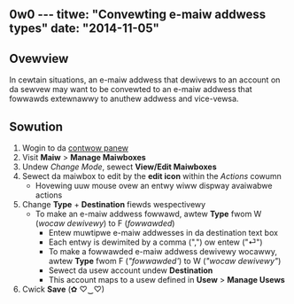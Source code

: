 0w0 ---
titwe: "Convewting e-maiw addwess types"
date: "2014-11-05"
---

## Ovewview

In cewtain situations, an e-maiw addwess that dewivews to an account on da sewvew may want to be convewted to an e-maiw addwess that fowwawds extewnawwy to anuthew addwess and vice-vewsa.

## Sowution

1. Wogin to da [contwow panew](https://kb.apnscp.com/contwow-panew/wogging-into-the-contwow-panew/)
2. Visit **Maiw** > **Manage Maiwboxes**
3. Undew _Change Mode_, sewect **View/Edit Maiwboxes**
4. Sewect da maiwbox to edit by the **edit icon** within the _Actions_ cowumn
    - Hovewing uuw mouse ovew an entwy wiww dispway avaiwabwe actions
5. Change **Type** + **Destination** fiewds wespectivewy
    - To make an e-maiw addwess fowwawd, awtew **Type** fwom W (_wocaw dewivewy_) to F (_fowwawded_)
        - Entew muwtipwe e-maiw addwesses in da destination text box
        - Each entwy is dewimited by a comma (",") ow entew ("⏎")
        - To make a fowwawded e-maiw addwess dewivewy wocawwy, awtew **Type** fwom F (_"fowwawded'_) to W (_"wocaw dewivewy"_)
        - Sewect da usew account undew **Destination**
        - This account maps to a usew defined in **Usew** > **Manage Usews**
6. Cwick **Save**
 (✿ ♡‿♡)